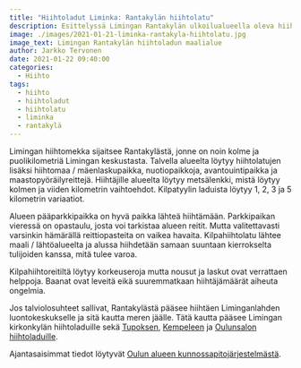 ```yaml
---
title: "Hiihtoladut Liminka: Rantakylän hiihtolatu"
description: Esittelyssä Limingan Rantakylän ulkoilualueella oleva hiihtolatu, mistä löytyy myös hiihtomaa, avantouintipaikka sekä maastopyöräilyreittejä.
image: ./images/2021-01-21-liminka-rantakyla-hiihtolatu.jpg
image_text: Limingan Rantakylän hiihtoladun maalialue
author: Jarkko Tervonen
date: 2021-01-22 09:40:00
categories:
  - Hiihto
tags:
  - hiihto
  - hiihtoladut
  - hiihtolatu
  - liminka
  - rantakylä
---
```


Limingan hiihtomekka sijaitsee Rantakylästä, jonne on noin kolme ja puolikilometriä Limingan keskustasta. Talvella alueelta löytyy hiihtolatujen lisäksi hiihtomaa / mäenlaskupaikka, nuotiopaikkoja, avantouintipaikka ja maastopyöräilyreittejä. Hiihtäjille alueelta löytyy metsälenkki, mistä löytyy kolmen ja viiden kilometrin vaihtoehdot. Kilpatyylin laduista löytyy 1, 2, 3 ja 5 kilometrin variaatiot.

Alueen pääparkkipaikka on hyvä paikka lähteä hiihtämään. Parkkipaikan vieressä on opastaulu, josta voi tarkistaa alueen reitit. Mutta valitettavasti varsinkin hämärällä reittiopasteita on vaikea havaita. Kilpahiihtolatu lähtee maali / lähtöalueelta ja alussa hiihdetään samaan suuntaan kierrokselta tulijoiden kanssa, mitä tulee varoa.

Kilpahiihtoreitiltä löytyy korkeuseroja mutta nousut ja laskut ovat verrattaen helppoja. Baanat ovat leveitä eikä suuremmatkaan hiihtäjämäärät aiheuta ongelmia.

Jos talviolosuhteet sallivat, Rantakylästä pääsee hiihtäen Liminganlahden luontokeskukselle ja sitä kautta meren jäälle. Tätä kautta pääsee Limingan kirkonkylän hiihtoladuille sekä [Tupoksen](/2021/03/04/hiihtoladut-tupos-temmesjokisuu/), [Kempeleen](/2021/02/17/hiihtoladut-kempele-leton-latu/) ja [Oulunsalon hiihtoladuille](/2021/01/20/hiihtoladut-oulunsalo-lentokentaen-ympaeryslatu/).

Ajantasaisimmat tiedot löytyvät [Oulun alueen kunnossapitojärjestelmästä](https://oulu.fluentprogress.fi/outdoors).
